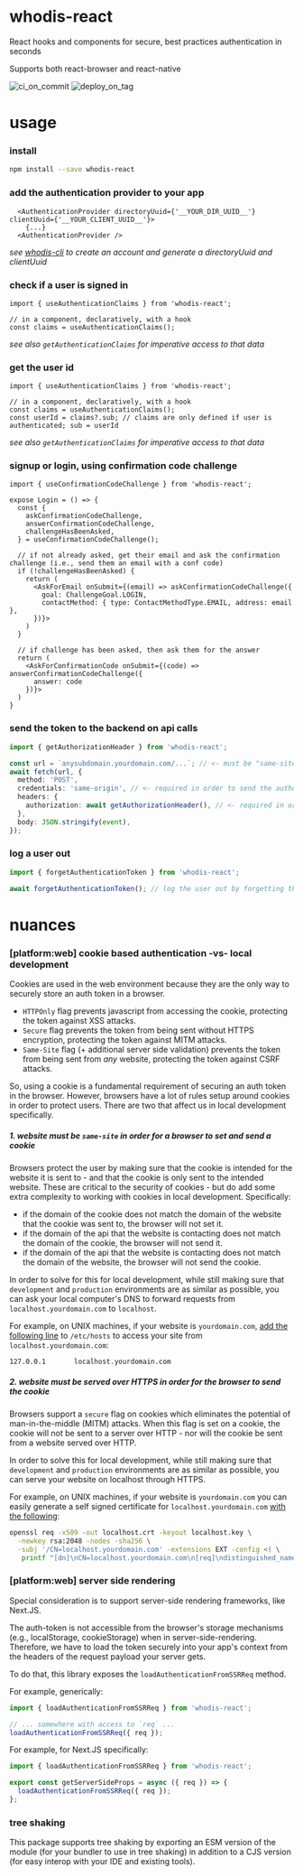 # whodis-react

React hooks and components for secure, best practices authentication in seconds

Supports both react-browser and react-native

![ci_on_commit](https://github.com/whodisio/whodis-react/workflows/ci_on_commit/badge.svg)
![deploy_on_tag](https://github.com/whodisio/whodis-react/workflows/deploy_on_tag/badge.svg)

# usage

### install

```sh
npm install --save whodis-react
```

### add the authentication provider to your app

```tsx
  <AuthenticationProvider directoryUuid={'__YOUR_DIR_UUID__'} clientUuid={'__YOUR_CLIENT_UUID__'}>
    {...}
  <AuthenticationProvider />
```

_see [whodis-cli](https://github.com/whodisio/whodis-cli) to create an account and generate a directoryUuid and clientUuid_

### check if a user is signed in

```tsx
import { useAuthenticationClaims } from 'whodis-react';

// in a component, declaratively, with a hook
const claims = useAuthenticationClaims();
```

_see also `getAuthenticationClaims` for imperative access to that data_

### get the user id

```tsx
import { useAuthenticationClaims } from 'whodis-react';

// in a component, declaratively, with a hook
const claims = useAuthenticationClaims();
const userId = claims?.sub; // claims are only defined if user is authenticated; sub = userId
```

_see also `getAuthenticationClaims` for imperative access to that data_

### signup or login, using confirmation code challenge

```tsx
import { useConfirmationCodeChallenge } from 'whodis-react';

expose Login = () => {
  const {
    askConfirmationCodeChallenge,
    answerConfirmationCodeChallenge,
    challengeHasBeenAsked,
  } = useConfirmationCodeChallenge();

  // if not already asked, get their email and ask the confirmation challenge (i.e., send them an email with a conf code)
  if (!challengeHasBeenAsked) {
    return (
      <AskForEmail onSubmit={(email) => askConfirmationCodeChallenge({
        goal: ChallengeGoal.LOGIN,
        contactMethod: { type: ContactMethodType.EMAIL, address: email },
      })}>
    )
  }

  // if challenge has been asked, then ask them for the answer
  return (
    <AskForConfirmationCode onSubmit={(code) => answerConfirmationCodeChallenge({
      answer: code
    })}>
  )
}
```

### send the token to the backend on api calls

```ts
import { getAuthorizationHeader } from 'whodis-react';

const url = `anysubdomain.yourdomain.com/...`; // <- must be "same-site" as the website (i.e., domains must be same, subdomains can vary)
await fetch(url, {
  method: 'POST',
  credentials: 'same-origin', // <- required in order to send the authorization token from cookie storage (the raw auth token in client-side-rendering, safe from the XSS vulnerabilities of the client)
  headers: {
    authorization: await getAuthorizationHeader(), // <- required in order to send the authorization token from local storage (anti-csrf token in client-side-rendering, the raw auth token in server-side-rendering)
  },
  body: JSON.stringify(event),
});
```

### log a user out

```ts
import { forgetAuthenticationToken } from 'whodis-react';

await forgetAuthenticationToken(); // log the user out by forgetting their authentication token
```

# nuances

### [platform:web] cookie based authentication -vs- local development

Cookies are used in the web environment because they are the only way to securely store an auth token in a browser.

- `HTTPOnly` flag prevents javascript from accessing the cookie, protecting the token against XSS attacks.
- `Secure` flag prevents the token from being sent without HTTPS encryption, protecting the token against MITM attacks.
- `Same-Site` flag (+ additional server side validation) prevents the token from being sent from _any_ website, protecting the token against CSRF attacks.

So, using a cookie is a fundamental requirement of securing an auth token in the browser. However, browsers have a lot of rules setup around cookies in order to protect users. There are two that affect us in local development specifically.

##### 1. website must be `same-site` in order for a browser to set and send a cookie

Browsers protect the user by making sure that the cookie is intended for the website it is sent to - and that the cookie is only sent to the intended website. These are critical to the security of cookies - but do add some extra complexity to working with cookies in local development. Specifically:

- if the domain of the cookie does not match the domain of the website that the cookie was sent to, the browser will not set it.
- if the domain of the api that the website is contacting does not match the domain of the cookie, the browser will not send it.
- if the domain of the api that the website is contacting does not match the domain of the website, the browser will not send the cookie.

In order to solve for this for local development, while still making sure that `development` and `production` environments are as similar as possible, you can ask your local computer's DNS to forward requests from `localhost.yourdomain.com` to `localhost`.

For example, on UNIX machines, if your website is `yourdomain.com`, [add the following line](https://unix.stackexchange.com/a/421500/77522) to `/etc/hosts` to access your site from `localhost.yourdomain.com`:

```
127.0.0.1       localhost.yourdomain.com
```

##### 2. website must be served over HTTPS in order for the browser to send the cookie

Browsers support a `secure` flag on cookies which eliminates the potential of man-in-the-middle (MITM) attacks. When this flag is set on a cookie, the cookie will not be sent to a server over HTTP - nor will the cookie be sent from a website served over HTTP.

In order to solve this for local development, while still making sure that `development` and `production` environments are as similar as possible, you can serve your website on localhost through HTTPS.

For example, on UNIX machines, if your website is `yourdomain.com` you can easily generate a self signed certificate for `localhost.yourdomain.com` [with the following](https://letsencrypt.org/docs/certificates-for-localhost/):

```sh
openssl req -x509 -out localhost.crt -keyout localhost.key \
  -newkey rsa:2048 -nodes -sha256 \
  -subj '/CN=localhost.yourdomain.com' -extensions EXT -config <( \
   printf "[dn]\nCN=localhost.yourdomain.com\n[req]\ndistinguished_name = dn\n[EXT]\nsubjectAltName=DNS:localhost.yourdomain.com\nkeyUsage=digitalSignature\nextendedKeyUsage=serverAuth")
```

### [platform:web] server side rendering

Special consideration is to support server-side rendering frameworks, like Next.JS.

The auth-token is not accessible from the browser's storage mechanisms (e.g., localStorage, cookieStorage) when in server-side-rendering. Therefore, we have to load the token securely into your app's context from the headers of the request payload your server gets.

To do that, this library exposes the `loadAuthenticationFromSSRReq` method.

For example, generically:

```ts
import { loadAuthenticationFromSSRReq } from 'whodis-react';

// ... somewhere with access to `req` ...
loadAuthenticationFromSSRReq({ req });
```

For example, for Next.JS specifically:

```ts
import { loadAuthenticationFromSSRReq } from 'whodis-react';

export const getServerSideProps = async ({ req }) => {
  loadAuthenticationFromSSRReq({ req });
};
```

### tree shaking

This package supports tree shaking by exporting an ESM version of the module (for your bundler to use in tree shaking) in addition to a CJS version (for easy interop with your IDE and existing tools).
